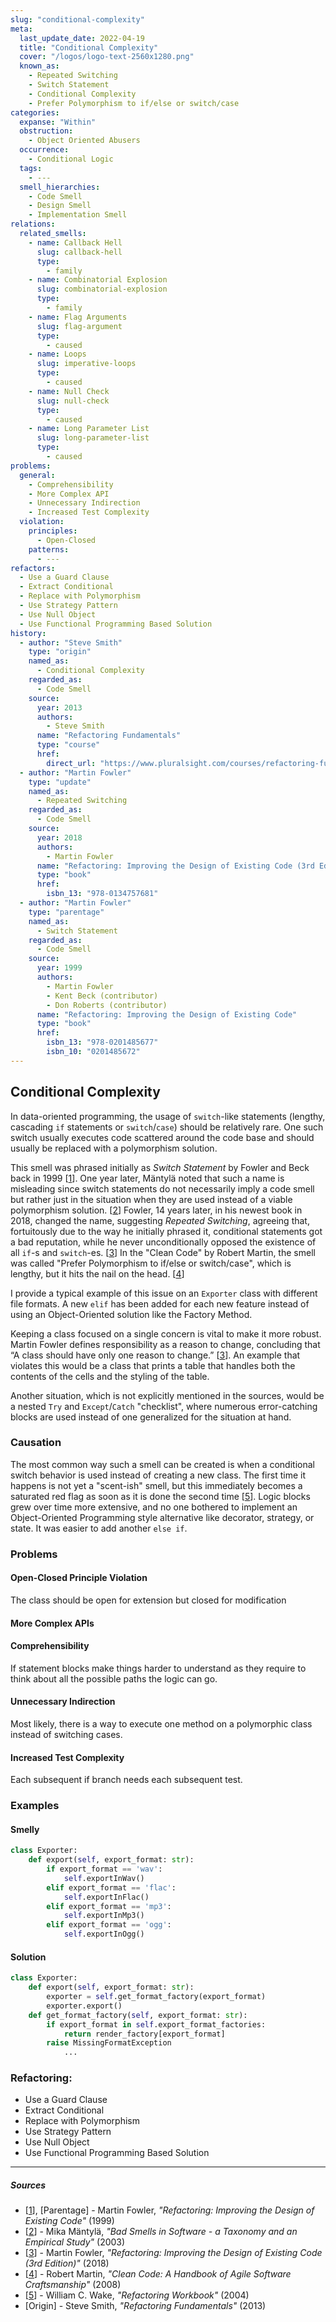 ```yaml
---
slug: "conditional-complexity"
meta:
  last_update_date: 2022-04-19
  title: "Conditional Complexity"
  cover: "/logos/logo-text-2560x1280.png"
  known_as:
    - Repeated Switching
    - Switch Statement
    - Conditional Complexity
    - Prefer Polymorphism to if/else or switch/case
categories:
  expanse: "Within"
  obstruction:
    - Object Oriented Abusers
  occurrence:
    - Conditional Logic
  tags:
    - ---
  smell_hierarchies:
    - Code Smell
    - Design Smell
    - Implementation Smell
relations:
  related_smells:
    - name: Callback Hell
      slug: callback-hell
      type:
        - family
    - name: Combinatorial Explosion
      slug: combinatorial-explosion
      type:
        - family
    - name: Flag Arguments
      slug: flag-argument
      type:
        - caused
    - name: Loops
      slug: imperative-loops
      type:
        - caused
    - name: Null Check
      slug: null-check
      type:
        - caused
    - name: Long Parameter List
      slug: long-parameter-list
      type:
        - caused
problems:
  general:
    - Comprehensibility
    - More Complex API
    - Unnecessary Indirection
    - Increased Test Complexity
  violation:
    principles:
      - Open-Closed
    patterns:
      - ---
refactors:
  - Use a Guard Clause
  - Extract Conditional
  - Replace with Polymorphism
  - Use Strategy Pattern
  - Use Null Object
  - Use Functional Programming Based Solution
history:
  - author: "Steve Smith"
    type: "origin"
    named_as:
      - Conditional Complexity
    regarded_as:
      - Code Smell
    source:
      year: 2013
      authors:
        - Steve Smith
      name: "Refactoring Fundamentals"
      type: "course"
      href:
        direct_url: "https://www.pluralsight.com/courses/refactoring-fundamentals"
  - author: "Martin Fowler"
    type: "update"
    named_as:
      - Repeated Switching
    regarded_as:
      - Code Smell
    source:
      year: 2018
      authors:
        - Martin Fowler
      name: "Refactoring: Improving the Design of Existing Code (3rd Edition)"
      type: "book"
      href:
        isbn_13: "978-0134757681"
  - author: "Martin Fowler"
    type: "parentage"
    named_as:
      - Switch Statement
    regarded_as:
      - Code Smell
    source:
      year: 1999
      authors:
        - Martin Fowler
        - Kent Beck (contributor)
        - Don Roberts (contributor)
      name: "Refactoring: Improving the Design of Existing Code"
      type: "book"
      href:
        isbn_13: "978-0201485677"
        isbn_10: "0201485672"
---
```


## Conditional Complexity

In data-oriented programming, the usage of `switch`-like statements (lengthy, cascading `if` statements or `switch`/`case`) should be relatively rare. One such switch usually executes code scattered around the code base and should usually be replaced with a polymorphism solution.

This smell was phrased initially as _Switch Statement_ by Fowler and Beck back in 1999 [[1](#sources)]. One year later, Mäntylä noted that such a name is misleading since switch statements do not necessarily imply a code smell but rather just in the situation when they are used instead of a viable polymorphism solution. [[2](#sources)] Fowler, 14 years later, in his newest book in 2018, changed the name, suggesting _Repeated Switching_, agreeing that, fortuitously due to the way he initially phrased it, conditional statements got a bad reputation, while he never unconditionally opposed the existence of all `if`-s and `switch`-es. [[3](#sources)] In the "Clean Code" by Robert Martin, the smell was called "Prefer Polymorphism to if/else or switch/case", which is lengthy, but it hits the nail on the head. [[4](#sources)]

I provide a typical example of this issue on an `Exporter` class with different file formats. A new `elif` has been added for each new feature instead of using an Object-Oriented solution like the Factory Method.

Keeping a class focused on a single concern is vital to make it more robust. Martin Fowler defines responsibility as a reason to change, concluding that “A class should have only one reason to change.” [[3](#sources)]. An example that violates this would be a class that prints a table that handles both the contents of the cells and the styling of the table.

Another situation, which is not explicitly mentioned in the sources, would be a nested `Try` and `Except`/`Catch` "checklist", where numerous error-catching blocks are used instead of one generalized for the situation at hand.

### Causation

The most common way such a smell can be created is when a conditional switch behavior is used instead of creating a new class. The first time it happens is not yet a "scent-ish" smell, but this immediately becomes a saturated red flag as soon as it is done the second time [[5](#sources)]. Logic blocks grew over time more extensive, and no one bothered to implement an Object-Oriented Programming style alternative like decorator, strategy, or state. It was easier to add another `else if`.

### Problems

#### **Open-Closed Principle Violation**

The class should be open for extension but closed for modification

#### **More Complex APIs**

#### **Comprehensibility**

If statement blocks make things harder to understand as they require to think about all the possible paths the logic can go.

#### **Unnecessary Indirection**

Most likely, there is a way to execute one method on a polymorphic class instead of switching cases.

#### **Increased Test Complexity**

Each subsequent if branch needs each subsequent test.

### Examples

<div class="example-block">

#### Smelly

```py
class Exporter:
    def export(self, export_format: str):
        if export_format == 'wav':
            self.exportInWav()
        elif export_format == 'flac':
            self.exportInFlac()
        elif export_format == 'mp3':
            self.exportInMp3()
        elif export_format == 'ogg':
            self.exportInOgg()
```

#### Solution

```py
class Exporter:
    def export(self, export_format: str):
        exporter = self.get_format_factory(export_format)
        exporter.export()
    def get_format_factory(self, export_format: str):
        if export_format in self.export_format_factories:
            return render_factory[export_format]
        raise MissingFormatException
            ...

```

</div>

### Refactoring:

- Use a Guard Clause
- Extract Conditional
- Replace with Polymorphism
- Use Strategy Pattern
- Use Null Object
- Use Functional Programming Based Solution

---

##### Sources

- [[1](#sources)], [Parentage] - Martin Fowler, _"Refactoring: Improving the Design of Existing Code"_ (1999)
- [[2](#sources)] - Mika Mäntylä, _"Bad Smells in Software - a Taxonomy and an Empirical Study"_ (2003)
- [[3](#sources)] - Martin Fowler, _"Refactoring: Improving the Design of Existing Code (3rd Edition)"_ (2018)
- [[4](#sources)] - Robert Martin, _"Clean Code: A Handbook of Agile Software Craftsmanship"_ (2008)
- [[5](#sources)] - William C. Wake, _"Refactoring Workbook"_ (2004)
- [Origin] - Steve Smith, _"Refactoring Fundamentals"_ (2013)
